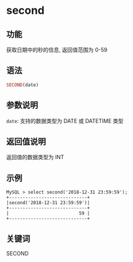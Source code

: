 # second

## 功能

获取日期中的秒的信息, 返回值范围为 0-59

## 语法

```Haskell
SECOND(date)
```

## 参数说明

`date`: 支持的数据类型为 DATE 或 DATETIME 类型

## 返回值说明

返回值的数据类型为 INT

## 示例

```Plain Text
MySQL > select second('2018-12-31 23:59:59');
+-----------------------------+
|second('2018-12-31 23:59:59')|
+-----------------------------+
|                          59 |
+-----------------------------+
```

## 关键词

SECOND
